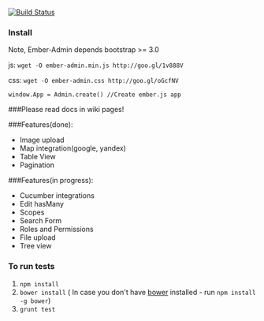 [![Build Status](https://travis-ci.org/ember-admin/ember-admin.js.png)](https://travis-ci.org/ember-admin/ember-admin.js)

### Install
Note, Ember-Admin depends bootstrap >= 3.0

js: 
`wget -O ember-admin.min.js http://goo.gl/1v888V` 

css:
`wget -O ember-admin.css http://goo.gl/oGcfNV` 

```
window.App = Admin.create() //Create ember.js app
```

###Please read docs in wiki pages!

###Features(done):
 - Image upload
 - Map integration(google, yandex)
 - Table View
 - Pagination

###Features(in progress):
 - Cucumber integrations
 - Edit hasMany
 - Scopes
 - Search Form
 - Roles and Permissions
 - File upload
 - Tree view

### To run tests
1. `npm install`
2. `bower install` ( In case you don't have [bower](https://twitter.com/bower) installed - run `npm install -g bower`)
3. `grunt test`
